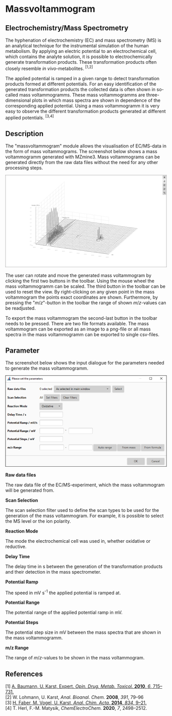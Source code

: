 # Massvoltammogram
## Electrochemistry/Mass Spectrometry
The hyphenation of electrochemistry (EC) and mass spectrometry (MS) is an analytical technique for the instrumental simulation of the human metabolism.
By applying an electric potential to an electrochemical cell, which contains the analyte solution, it is possible to electrochemically generate transformation products.
These transformation products often closely resemble *in vivo*-metabolites.
<sup>[1,2]</sup>

The applied potential is ramped in a given range to detect transformation products formed at different potentials.
For an easy identification of the generated transformation products the collected data is  often shown in so-called mass voltammogramms.
These mass voltammogramms are three-dimensional plots in which mass spectra are shown in dependence of the corresponding applied potential.
Using a mass voltammogramm it is very easy to observe the different transformation products generated at different applied potentials.
<sup>[3,4]</sup>

## Description
The "massvoltammogram" module allows the visualisation of EC/MS-data in the form of mass voltammograms. 
The screenshot below shows a mass voltammogramm generated with MZmine3. 
Mass voltammograms can be generated directly from the raw data files without the need for any other processing steps. 

![massvoltammogram](massvoltammogram.png)

The user can rotate and move the generated mass voltammogram by clicking the first two buttons in the toolbar.
Using the mouse wheel the mass voltammogramm can be scaled.
The third button in the toolbar can be used to reset the view.
By right-clicking on any given point in the mass voltammogram the points exact coordinates are shown.
Furthermore, by pressing the "*m*/*z*"-button in the toolbar the range of shown *m*/*z*-values can be readjusted.

To export the mass voltammogram the second-last button in the toolbar needs to be pressed. 
There are two file formats available.
The mass voltammogram can be exported as an image to a png-file or all mass spectra in the mass voltammogramm can be exported to single csv-files.


## Parameter

The screenshot below shows the input dialogue for the parameters needed to generate the mass voltammogramm.

![parameters](parameters.png)

**Raw data files**

The raw data file of the EC/MS-experiment, which the mass voltammogram will be generated from.

**Scan Selection**

The scan selection filter used to define the scan types to be used for the generation of the mass voltammogram.
For example, it is possible to select the MS level or the ion polarity.

**Reaction Mode**

The mode the electrochemical cell was used in, whether oxidative or reductive.

**Delay Time**

The delay time in s between the generation of the transformation products and their detection in the mass spectrometer.

**Potential Ramp**

The speed in mV s<sup>-1</sup> the applied potential is ramped at.

**Potential Range**

The potential range of the applied potential ramp in mV.

**Potential Steps**

The potential step size in mV between the mass spectra that are shown in the mass voltammogramm.

**m/z Range**

The range of *m*/*z*-values to be shown in the mass voltammogram.

## References

[1] [A. Baumann, U. Karst, Expert. *Opin. Drug. Metab. Toxicol.* **2010**, *6*, 715–731.](https://doi.org/10.1517/17425251003713527)<br>
[2] W. Lohmann, U. Karst, *Anal. Bioanal. Chem.* **2008**, *391*, 79–96 <br>
[3] [H. Faber, M. Vogel, U. Karst, *Anal. Chim. Acta.* **2014**, *834*, 9–21.](https://doi.org/10.1016/j.aca.2014.05.017) <br>
[4] T. Herl, F.-M. Matysik, *ChemElectroChem.* **2020**, *7*, 2498–2512.<br>